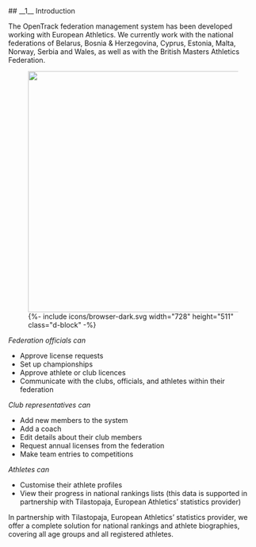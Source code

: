 <div markdown="1" data-aos="fade-up">
## __1__ Introduction

The OpenTrack federation management system has been developed working with European Athletics. We currently work with the national federations of Belarus, Bosnia & Herzegovina, Cyprus, Estonia, Malta, Norway, Serbia and Wales, as well as with the British Masters Athletics Federation.

<div class="my-5" data-aos="fade-up">
  <figure class="browser-demo">
    <img src="{{ site.baseurl }}/assets/img/screens/fms-malta-home.png" class="screen" width="728" height="485">
    {%- include icons/browser-dark.svg width="728" height="511" class="d-block" -%}
  </figure>
</div>

_Federation officials can_
* Approve license requests
* Set up championships
* Approve athlete or club licences
* Communicate with the clubs, officials, and athletes within their federation

_Club representatives can_ 
* Add new members to the system
* Add a coach
* Edit details about their club members
* Request annual licenses from the federation
* Make team entries to competitions 

_Athletes can_
* Customise their athlete profiles
* View their progress in national rankings lists (this data is supported in partnership with Tilastopaja, European Athletics’ statistics provider)

In partnership with Tilastopaja, European Athletics’ statistics provider, we offer a complete solution for national rankings and athlete biographies, covering all age groups and all registered athletes.
</div>
